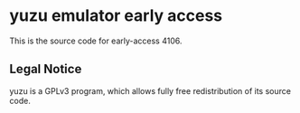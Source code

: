 yuzu emulator early access
=============

This is the source code for early-access 4106.

## Legal Notice

yuzu is a GPLv3 program, which allows fully free redistribution of its source code.